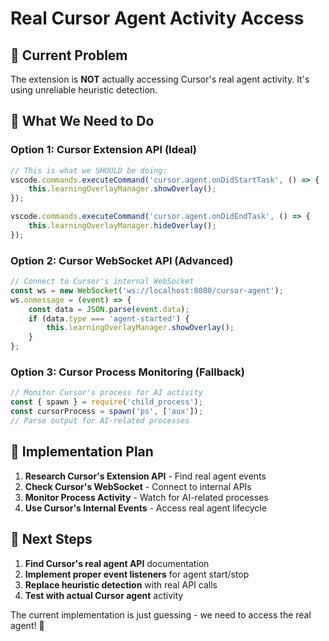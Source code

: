 # Real Cursor Agent Activity Access

## 🚨 **Current Problem**

The extension is **NOT** actually accessing Cursor's real agent activity. It's using unreliable heuristic detection.

## 🎯 **What We Need to Do**

### **Option 1: Cursor Extension API (Ideal)**
```typescript
// This is what we SHOULD be doing:
vscode.commands.executeCommand('cursor.agent.onDidStartTask', () => {
    this.learningOverlayManager.showOverlay();
});

vscode.commands.executeCommand('cursor.agent.onDidEndTask', () => {
    this.learningOverlayManager.hideOverlay();
});
```

### **Option 2: Cursor WebSocket API (Advanced)**
```typescript
// Connect to Cursor's internal WebSocket
const ws = new WebSocket('ws://localhost:8080/cursor-agent');
ws.onmessage = (event) => {
    const data = JSON.parse(event.data);
    if (data.type === 'agent-started') {
        this.learningOverlayManager.showOverlay();
    }
};
```

### **Option 3: Cursor Process Monitoring (Fallback)**
```typescript
// Monitor Cursor's process for AI activity
const { spawn } = require('child_process');
const cursorProcess = spawn('ps', ['aux']);
// Parse output for AI-related processes
```

## 🔧 **Implementation Plan**

1. **Research Cursor's Extension API** - Find real agent events
2. **Check Cursor's WebSocket** - Connect to internal APIs
3. **Monitor Process Activity** - Watch for AI-related processes
4. **Use Cursor's Internal Events** - Access real agent lifecycle

## 🎯 **Next Steps**

1. **Find Cursor's real agent API** documentation
2. **Implement proper event listeners** for agent start/stop
3. **Replace heuristic detection** with real API calls
4. **Test with actual Cursor agent** activity

The current implementation is just guessing - we need to access the real agent! 🚀
